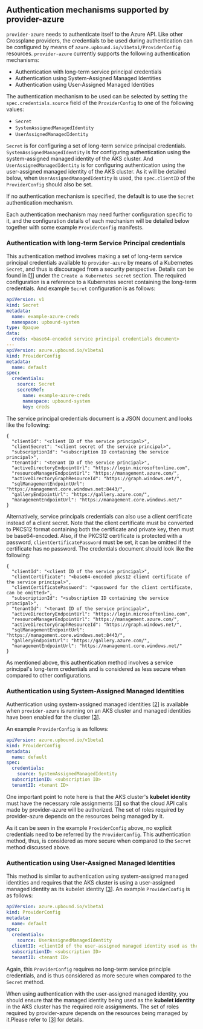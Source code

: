 <!--
SPDX-FileCopyrightText: 2023 The Crossplane Authors <https://crossplane.io>

SPDX-License-Identifier: CC-BY-4.0
-->

## Authentication mechanisms supported by provider-azure

`provider-azure` needs to authenticate itself to the Azure API. Like other
Crossplane providers, the credentials to be used during authentication can be
configured by means of `azure.upbound.io/v1beta1/ProviderConfig` resources.
`provider-azure` currently supports the following authentication mechanisms:
- Authentication with long-term service principal credentials
- Authentication using System-Assigned Managed Identities
- Authentication using User-Assigned Managed Identities

The authentication mechanism to be used can be selected by setting the
`spec.credentials.source` field of the `ProviderConfig` to one of the following
values: 
- `Secret`
- `SystemAssignedManagedIdentity`
- `UserAssignedManagedIdentity`

`Secret` is for configuring a set of long-term service principal credentials.
`SystemAssignedManagedIdentity` is for configuring authentication using the 
system-assigned managed identity of the AKS cluster.
And `UserAssignedManagedIdentity` is for configuring authentication using the
user-assigned managed identity of the AKS cluster. As it will be detailed below,
when `UserAssignedManagedIdentity` is used, the `spec.clientID` of the
`ProviderConfig` should also be set.

If no authentication mechanism is specified, the default is to use the
`Secret` authentication mechanism. 

Each authentication mechanism may need further configuration specific to it, and
the configuration details of each mechanism will be detailed below together with some
example `ProviderConfig` manifests. 


### Authentication with long-term Service Principal credentials
This authentication method involves making a set of long-term service principal
credentials available to `provider-azure` by means of a Kubernetes `Secret`, and
thus is discouraged from a security perspective. Details can be found in [[1]]
under the ``Create a Kubernetes secret`` section. The
required configuration is a reference to a Kubernetes secret containing the
long-term credentials. And example `Secret` configuration is as follows:

```yaml
apiVersion: v1
kind: Secret
metadata:
  name: example-azure-creds
  namespace: upbound-system
type: Opaque
data:
  creds: <base64-encoded service principal credentials document>
---
apiVersion: azure.upbound.io/v1beta1
kind: ProviderConfig
metadata:
  name: default
spec:
  credentials:
    source: Secret
    secretRef:
      name: example-azure-creds
      namespace: upbound-system
      key: creds
```
The service principal credentials document is a JSON document
and looks like the following:

```
{
  "clientId": "<client ID of the service principal>",
  "clientSecret": "<client secret of the service principal>",
  "subscriptionId": "<subscription ID containing the service principal>",
  "tenantId": "<tenant ID of the service principal>",
  "activeDirectoryEndpointUrl": "https://login.microsoftonline.com",
  "resourceManagerEndpointUrl": "https://management.azure.com/",
  "activeDirectoryGraphResourceId": "https://graph.windows.net/",
  "sqlManagementEndpointUrl": "https://management.core.windows.net:8443/",
  "galleryEndpointUrl": "https://gallery.azure.com/",
  "managementEndpointUrl": "https://management.core.windows.net/"
}
```

Alternatively, service principals credentials can also use a client certificate instead of
a client secret. Note that the client certificate must be converted to PKCS12 format
containing both the certificate and private key, then must be base64-encoded. Also,
if the PKCS12 certificate is protected with a password, `clientCertificatePassword` must be
set, it can be omitted if the certificate has no password.
The credentials document should look like the following:

```
{
  "clientId": "<client ID of the service principal>",
  "clientCertificate": "<base64-encoded pkcs12 client certificate of the service principal>",
  "clientCertificatePassword": "<password for the client certificate, can be omitted>",
  "subscriptionId": "<subscription ID containing the service principal>",
  "tenantId": "<tenant ID of the service principal>",
  "activeDirectoryEndpointUrl": "https://login.microsoftonline.com",
  "resourceManagerEndpointUrl": "https://management.azure.com/",
  "activeDirectoryGraphResourceId": "https://graph.windows.net/",
  "sqlManagementEndpointUrl": "https://management.core.windows.net:8443/",
  "galleryEndpointUrl": "https://gallery.azure.com/",
  "managementEndpointUrl": "https://management.core.windows.net/"
}
```

As mentioned above, this authentication method involves a service principal's
long-term credentials and is considered as less secure when compared to other
configurations.

### Authentication using System-Assigned Managed Identities
Authentication using system-assigned managed identities [[2]] is available
when `provider-azure` is running on an AKS cluster and managed identities
have been enabled for the cluster [[3]].

An example `ProviderConfig` is as follows:

```yaml
apiVersion: azure.upbound.io/v1beta1
kind: ProviderConfig
metadata:
  name: default
spec:
  credentials:
    source: SystemAssignedManagedIdentity
  subscriptionID: <subscription ID>
  tenantID: <tenant ID>
```

One important point to note here is that the AKS cluster's **kubelet
identity** must have the necessary role assignments [[3]] so that
the cloud API calls made by provider-azure will be authorized.
The set of roles required by provider-azure depends on the resources
being managed by it.

As it can be seen in the example `ProviderConfig` above, no explicit credentials
need to be referred by the `ProviderConfig`. This authentication
method, thus, is considered as more secure when compared to the `Secret` method
discussed above. 


### Authentication using User-Assigned Managed Identities
This method is similar to authentication using system-assigned managed
identities and requires that the AKS cluster is using a user-assigned
managed identity as its kubelet identity [[3]]. An example `ProviderConfig`
is as follows:

```yaml
apiVersion: azure.upbound.io/v1beta1
kind: ProviderConfig
metadata:
  name: default
spec:
  credentials:
    source: UserAssignedManagedIdentity
  clientID: <clientId of the user-assigned managed identity used as the kubelet identity>
  subscriptionID: <subscription ID>
  tenantID: <tenant ID>
```

Again, this `ProviderConfig` requires no long-term service principle credentials,
and is thus considered as more secure when compared to the `Secret` method.

When using authentication with the user-assigned managed identity, you should ensure
that the managed identity being used as the **kubelet identity** in the AKS cluster has
the required role assignments. The set of roles required by provider-azure depends
on the resources being managed by it.Please refer to [[3]] for details.

[1]: https://marketplace.upbound.io/providers/upbound/provider-azure/v0.17.0

[2]: https://learn.microsoft.com/en-us/azure/active-directory/managed-identities-azure-resources/overview

[3]: https://learn.microsoft.com/en-us/azure/aks/use-managed-identity

